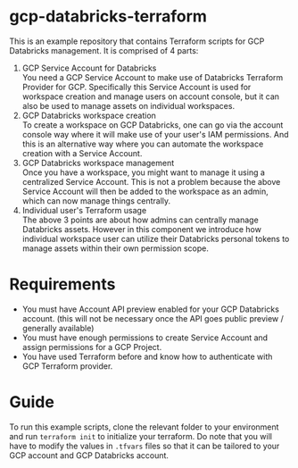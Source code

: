 # gcp-databricks-terraform
This is an example repository that contains Terraform scripts for GCP Databricks management. It is comprised of 4 parts:
1. GCP Service Account for Databricks  
You need a GCP Service Account to make use of Databricks Terraform Provider for GCP. Specifically this Service Account is used for workspace creation 
and manage users on account console, but it can also be used to manage assets on individual workspaces.
2. GCP Databricks workspace creation  
To create a workspace on GCP Databricks, one can go via the account console way where it will make use of your user's IAM permissions. And this is an
alternative way where you can automate the workspace creation with a Service Account.
3. GCP Databricks workspace management  
Once you have a workspace, you might want to manage it using a centralized Service Account. This is not a problem because the above Service Account will 
then be added to the workspace as an admin, which can now manage things centrally.
4. Individual user's Terraform usage  
The above 3 points are about how admins can centrally manage Databricks assets. However in this component we introduce how individual workspace user can 
utilize their Databricks personal tokens to manage assets within their own permission scope.

# Requirements
- You must have Account API preview enabled for your GCP Databricks account. (this will not be necessary once the API goes public preview / generally available)
- You must have enough permissions to create Service Account and assign permissions for a GCP Project.
- You have used Terraform before and know how to authenticate with GCP Terraform provider. 

# Guide
To run this example scripts, clone the relevant folder to your environment and run `terraform init` to initialize your terraform. Do note that you will have to modify the values in `.tfvars` files so that it can be tailored to your GCP account and GCP Databricks account.
